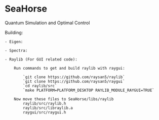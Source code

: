 # SeaHorse
Quantum Simulation and Optimal Control



Building:

	- Eigen:

	- Spectra:

	- Raylib (For GUI related code):

		Run commands to get and build raylib with raygui:

			`git clone https://github.com/raysan5/raylib`
			`git clone https://github.com/raysan5/raygui`
			`cd raylib/src`
			`make PLATFORM=PLATFORM_DESKTOP RAYLIB_MODULE_RAYGUI=TRUE`

		Now move these files to SeaHorse/libs/raylib
			raylib/src/raylib.h
			raylib/src/libraylib.a
			raygui/src/raygui.h